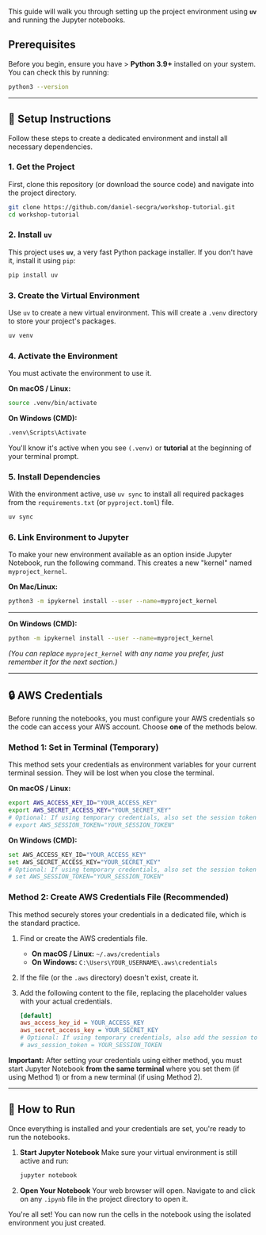 This guide will walk you through setting up the project environment using **`uv`** and running the Jupyter notebooks.

## Prerequisites

Before you begin, ensure you have \> **Python 3.9+** installed on your system. You can check this by running:

```bash
python3 --version
```

---

## 🚀 Setup Instructions

Follow these steps to create a dedicated environment and install all necessary dependencies.

### 1\. Get the Project

First, clone this repository (or download the source code) and navigate into the project directory.

```bash
git clone https://github.com/daniel-secgra/workshop-tutorial.git
cd workshop-tutorial
```

### 2\. Install `uv`

This project uses **`uv`**, a very fast Python package installer. If you don't have it, install it using `pip`:

```bash
pip install uv
```

### 3\. Create the Virtual Environment

Use `uv` to create a new virtual environment. This will create a `.venv` directory to store your project's packages.

```bash
uv venv
```

### 4\. Activate the Environment

You must activate the environment to use it.

**On macOS / Linux:**

```bash
source .venv/bin/activate
```

**On Windows (CMD):**

```bash
.venv\Scripts\Activate
```

You'll know it's active when you see `(.venv)` or **tutorial** at the beginning of your terminal prompt.

### 5\. Install Dependencies

With the environment active, use `uv sync` to install all required packages from the `requirements.txt` (or `pyproject.toml`) file.

```bash
uv sync
```

### 6\. Link Environment to Jupyter

To make your new environment available as an option inside Jupyter Notebook, run the following command. This creates a new "kernel" named `myproject_kernel`.

**On Mac/Linux:**

```bash
python3 -m ipykernel install --user --name=myproject_kernel
```

---

**On Windows (CMD):**

```bash
python -m ipykernel install --user --name=myproject_kernel
```

_(You can replace `myproject_kernel` with any name you prefer, just remember it for the next section.)_

---

## 🔒 AWS Credentials

Before running the notebooks, you must configure your AWS credentials so the code can access your AWS account. Choose **one** of the methods below.

### Method 1: Set in Terminal (Temporary)

This method sets your credentials as environment variables for your current terminal session. They will be lost when you close the terminal.

**On macOS / Linux:**

```bash
export AWS_ACCESS_KEY_ID="YOUR_ACCESS_KEY"
export AWS_SECRET_ACCESS_KEY="YOUR_SECRET_KEY"
# Optional: If using temporary credentials, also set the session token
# export AWS_SESSION_TOKEN="YOUR_SESSION_TOKEN"
```

**On Windows (CMD):**

```bash
set AWS_ACCESS_KEY_ID="YOUR_ACCESS_KEY"
set AWS_SECRET_ACCESS_KEY="YOUR_SECRET_KEY"
# Optional: If using temporary credentials, also set the session token
# set AWS_SESSION_TOKEN="YOUR_SESSION_TOKEN"
```

### Method 2: Create AWS Credentials File (Recommended)

This method securely stores your credentials in a dedicated file, which is the standard practice.

1.  Find or create the AWS credentials file.

    - **On macOS / Linux:** `~/.aws/credentials`
    - **On Windows:** `C:\Users\YOUR_USERNAME\.aws\credentials`

2.  If the file (or the `.aws` directory) doesn't exist, create it.

3.  Add the following content to the file, replacing the placeholder values with your actual credentials.

    ```ini
    [default]
    aws_access_key_id = YOUR_ACCESS_KEY
    aws_secret_access_key = YOUR_SECRET_KEY
    # Optional: If using temporary credentials, also add the session token
    # aws_session_token = YOUR_SESSION_TOKEN
    ```

**Important:** After setting your credentials using either method, you must start Jupyter Notebook **from the same terminal** where you set them (if using Method 1) or from a new terminal (if using Method 2).

---

## 🔬 How to Run

Once everything is installed and your credentials are set, you're ready to run the notebooks.

1.  **Start Jupyter Notebook**
    Make sure your virtual environment is still active and run:

    ```bash
    jupyter notebook
    ```

2.  **Open Your Notebook**
    Your web browser will open. Navigate to and click on any `.ipynb` file in the project directory to open it.


You're all set\! You can now run the cells in the notebook using the isolated environment you just created.
